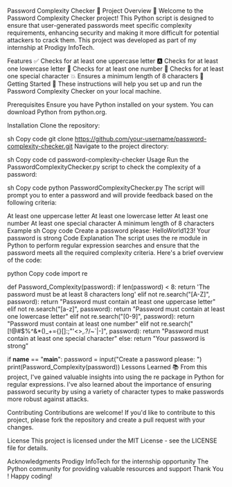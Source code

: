 Password Complexity Checker 🔐
Project Overview 🎉
Welcome to the Password Complexity Checker project! This Python script is designed to ensure that user-generated passwords meet specific complexity requirements, enhancing security and making it more difficult for potential attackers to crack them. This project was developed as part of my internship at Prodigy InfoTech.

Features ✅
Checks for at least one uppercase letter 🅰️
Checks for at least one lowercase letter 🔡
Checks for at least one number 🔢
Checks for at least one special character 💥
Ensures a minimum length of 8 characters 📏
Getting Started 🚀
These instructions will help you set up and run the Password Complexity Checker on your local machine.

Prerequisites
Ensure you have Python installed on your system. You can download Python from python.org.

Installation
Clone the repository:

sh
Copy code
git clone https://github.com/your-username/password-complexity-checker.git
Navigate to the project directory:

sh
Copy code
cd password-complexity-checker
Usage
Run the PasswordComplexityChecker.py script to check the complexity of a password:

sh
Copy code
python PasswordComplexityChecker.py
The script will prompt you to enter a password and will provide feedback based on the following criteria:

At least one uppercase letter
At least one lowercase letter
At least one number
At least one special character
A minimum length of 8 characters
Example
sh
Copy code
Create a password please: HelloWorld123!
Your password is strong
Code Explanation
The script uses the re module in Python to perform regular expression searches and ensure that the password meets all the required complexity criteria. Here's a brief overview of the code:

python
Copy code
import re

def Password_Complexity(password):
    if len(password) < 8:
        return 'The password must be at least 8 characters long'
    elif not re.search("[A-Z]", password):
        return "Password must contain at least one uppercase letter"
    elif not re.search("[a-z]", password):
        return "Password must contain at least one lowercase letter"
    elif not re.search("[0-9]", password):
        return "Password must contain at least one number"
    elif not re.search("[!@#$%^&*()_+={}\[\]:;\"'<>,.?/~`|-]", password):
        return "Password must contain at least one special character"
    else:
        return "Your password is strong"

if __name__ == "__main__":
    password = input("Create a password please: ")
    print(Password_Complexity(password))
Lessons Learned 📚
From this project, I've gained valuable insights into using the re package in Python for regular expressions. I've also learned about the importance of ensuring password security by using a variety of character types to make passwords more robust against attacks.

Contributing
Contributions are welcome! If you'd like to contribute to this project, please fork the repository and create a pull request with your changes.

License
This project is licensed under the MIT License - see the LICENSE file for details.

Acknowledgments
Prodigy InfoTech for the internship opportunity
The Python community for providing valuable resources and support
Thank You ! Happy coding!
